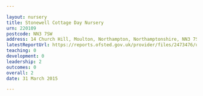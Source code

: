 ```yaml
---

layout: nursery
title: Stonewell Cottage Day Nursery
urn: 220109
postcode: NN3 7SW
address: 14 Church Hill, Moulton, Northampton, Northamptonshire, NN3 7SW
latestReportUrl: https://reports.ofsted.gov.uk/provider/files/2473476/urn/220109.pdf
teaching: 0
development: 0
leadership: 2
outcomes: 0
overall: 2
date: 31 March 2015

---
```

